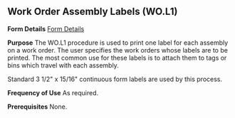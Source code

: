 ## Work Order Assembly Labels (WO.L1)
<PageHeader />

**Form Details**
[Form Details](../WO-L1-1/README.md)

**Purpose**
The WO.L1 procedure is used to print one label for each assembly on a work
order. The user specifies the work orders whose labels are to be printed. The
most common use for these labels is to attach them to tags or bins which
travel with each assembly.

Standard 3 1/2" x 15/16" continuous form labels are used by this process.

**Frequency of Use**
As required.

**Prerequisites**
None.

<badge text= "Version 8.10.57 " vertical="middle" />

<PageFooter />
